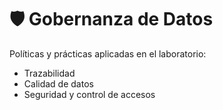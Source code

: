 # 🛡️ Gobernanza de Datos

Políticas y prácticas aplicadas en el laboratorio:
- Trazabilidad
- Calidad de datos
- Seguridad y control de accesos
